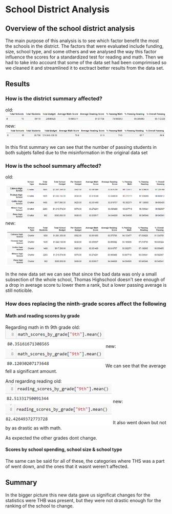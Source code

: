 # School District Analysis

## Overview of the school district analysis
The main purpose of this analysis is to see which factor benefit the most the schools in the district. The factors that were evaluated include funding, size, school type, and some others and we analysed the way this factor influence the scores for a standardized test for reading and math. Then we had to take into account that some of the data set had been comprimised so we cleaned it and streamlined it to exctract better results from the data set.

## Results
### How is the district summary affected?

old:
![Original summary](/images/Summary_old.PNG)
new:
![Original summary](/images/Summary_new.PNG)

In this first summary we can see that the number of passing students in both subjets falled due to the misinformation in the original data set

### How is the school summary affected?

old:
![Original summary](/images/Top_schools_old.PNG)
new:
![Original summary](/images/Top_schools_new.PNG)

In the new data set we can see that since the bad data was only a small subsection of the whole school, Thomas Highschool doesn't see enough of a drop in average score tu lower them a rank, but a lower passing average is still noticible.

### How does replacing the ninth-grade scores affect the following
#### Math and reading scores by grade
Regarding math in th 9th grade
old:
![Original summary](/images/Math_grade_old.PNG)
new:
![Original summary](/images/Math_grade_new.PNG)
We can see that the average fell a significant amount.

And regarding reading
old:
![Original summary](/images/Reading_grade_old.PNG)
new:
![Original summary](/images/Reading_grade_new.PNG)
It also went down but not by as drastic as with math.

As expected the other grades dont change.

#### Scores by school spending, school size & school type

The same can be said for all of these, the categories where THS was a part of went down, and the ones that it wasnt weren't affected.


## Summary
In the bigger picture this new data gave us significat changes for the statistics were THB was present, but they were not drastic enough for the ranking of the school to change.
